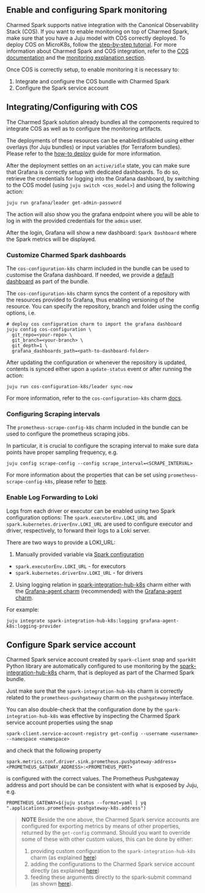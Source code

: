 ## Enable and configuring Spark monitoring

Charmed Spark supports native integration with the Canonical Observability Stack (COS). If you want to enable monitoring on top of Charmed Spark, make sure that you have a Juju model with COS correctly deployed. 
To deploy COS on MicroK8s, follow the [step-by-step tutorial](https://charmhub.io/topics/canonical-observability-stack/tutorials/install-microk8s). 
For more information about Charmed Spark and COS integration, refer to the [COS documentation](https://charmhub.io/topics/canonical-observability-stack) and the [monitoring explanation section](/t/charmed-spark-documentation-explanation-monitoring/14299).

Once COS is correctly setup, to enable monitoring it is necessary to:

1. Integrate and configure the COS bundle with Charmed Spark
2. Configure the Spark service account

## Integrating/Configuring with COS

The Charmed Spark solution already bundles all the components required to integrate 
COS as well as to configure the monitoring artifacts. 

The deployments of these resources can be enabled/disabled using either overlays
(for Juju bundles) or input variables (for Terraform bundles). 
Please refer to the [how-to deploy](/t/charmed-spark-k8s-documentation-how-to-deploy-charmed-spark/10979) guide for more information.

After the deployment settles on an `active/idle` state, you can make sure that 
Grafana is correctly setup with dedicated dashboards.
To do so, retrieve the credentials for logging into the Grafana dashboard, by 
switching to the COS model (using `juju switch <cos_model>`) and 
using the following action:

``` shell
juju run grafana/leader get-admin-password
```

The action will also show you the grafana endpoint where you will be able to
log in with the provided credentials for the `admin` user.

After the login, Grafana will show a new dashboard: `Spark Dashboard` where 
the Spark metrics will be displayed.

### Customize Charmed Spark dashboards

The `cos-configuration-k8s` charm included in the bundle can be used to customise 
the Grafana dashboard. If needed, we provide a [default dashboard](https://github.com/canonical/spark-k8s-bundle/blob/main/releases/3.4/resources/grafana) as part 
of the bundle.

The `cos-configuration-k8s` charm syncs the content of a repository with the resources 
provided to Grafana, thus enabling versioning of the resource. 
You can specify the repository, branch and folder using the config options, i.e.

```shell
# deploy cos configuration charm to import the grafana dashboard
juju config cos-configuration \
  git_repo=<your-repo> \
  git_branch=<your-branch> \
  git_depth=1 \
  grafana_dashboards_path=<path-to-dashboard-folder>
```

After updating the configuration or whenever the repository is updated, 
contents is synced either upon a `update-status` event or after running the action:

```shell
juju run cos-configuration-k8s/leader sync-now
```

For more information, refer to the `cos-configuration-k8s` charm [docs](https://discourse.charmhub.io/t/cos-configuration-k8s-docs-index/7284).

### Configuring Scraping intervals

The `prometheus-scrape-config-k8s` charm included in the bundle can be used to configure 
the prometheus scraping jobs. 

In particular, it is crucial to configure the scraping interval to make sure 
data points have proper sampling frequency, e.g. 

```shell
juju config scrape-config --config scrape_interval=<SCRAPE_INTERVAL>
```

For more information about the properties that can be set using `prometheus-scrape-config-k8s`, 
please refer to [here](https://discourse.charmhub.io/t/prometheus-scrape-config-k8s-docs-index/6856).


### Enable Log Forwarding to Loki

Logs from each driver or executor can be enabled using two Spark configuration options:
The `spark.executorEnv.LOKI_URL` and `spark.kubernetes.driverEnv.LOKI_URL` are used to
configure executor and driver, respectively, to forward their logs to a Loki server.

There are two ways to provide a LOKI_URL:

1. Manually provided variable via [Spark configuration](https://canonical.com/data/docs/spark/k8s/e-configuration)
  - `spark.executorEnv.LOKI_URL` - for executors
  - `spark.kubernetes.driverEnv.LOKI_URL` - for drivers
2. Using logging relation in [spark-integration-hub-k8s](https://charmhub.io/spark-integration-hub-k8s)
   charm either with the [Grafana-agent charm](https://charmhub.io/grafana-agent-k8s) (recommended)
   with the [Grafana-agent charm](https://charmhub.io/grafana-agent-k8s).

For example:

```shell
juju integrate spark-integration-hub-k8s:logging grafana-agent-k8s:logging-provider
```


## Configure Spark service account

Charmed Spark service account created by `spark-client` snap and `spark8t` Python library
are automatically configured to use monitoring by the 
[spark-integration-hub-k8s](https://charmhub.io/spark-integration-hub-k8s) charm, that 
is deployed as part of the Charmed Spark bundle. 

Just make sure that the `spark-integration-hub-k8s` charm is correctly related to
the `prometheus-pushgateway` charm on the `pushgateway` interface.

You can also double-check that the configuration done by the `spark-integration-hub-k8s`
was effective by inspecting the Charmed Spark service account properties using the snap

```shell
spark-client.service-account-registry get-config --username <username> --namespace <namespace>
```

and check that the following property

```shell
spark.metrics.conf.driver.sink.prometheus.pushgateway-address=<PROMETHEUS_GATEWAY_ADDRESS>:<PROMETHEUS_PORT>
```

is configured with the correct values. The Prometheus Pushgateway address and port should be can be consistent with what is exposed by Juju, e.g. 

```shell
PROMETHEUS_GATEWAY=$(juju status --format=yaml | yq ".applications.prometheus-pushgateway-k8s.address") 
```

> **NOTE** Beside the one above, the Charmed Spark service accounts are configured 
> for exporting metrics by means of other properties, returned by the `get-config`
> command.
> Should you want to override some of these with other custom values, this 
> can be done by either:
>   1. providing custom configuration to the `spark-integration-hub-k8s` charm 
>      (as explained [here](/t/charmed-spark-k8s-documentation-how-to-use-spark-integration-hub/14296))
>   2. adding the configurations to the Charmed Spark service account 
>      directly (as explained [here](/t/spark-client-snap-how-to-manage-spark-accounts/8959))
>   3. feeding these arguments directly to the spark-submit command (as shown 
>      [here](/t/spark-client-snap-tutorial-spark-submit/8953)).
